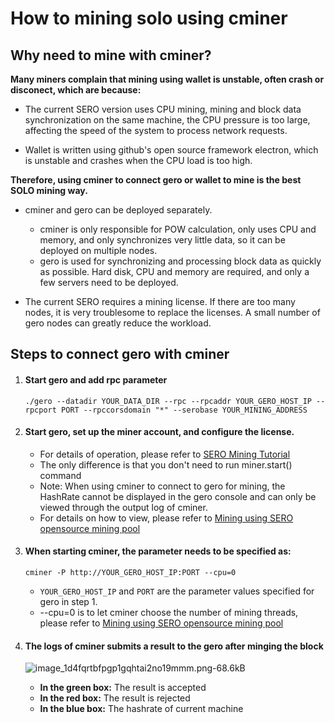 # How to mining solo using cminer

## Why need to mine with cminer?

**Many miners complain that mining using wallet is unstable, often crash or disconect, which are because:**

* The current SERO version uses CPU mining, mining and block data synchronization on the same machine, the CPU pressure is too large, affecting the speed of the system to process network requests.

* Wallet is written using github's open source framework electron, which is unstable and crashes when the CPU load is too high.

**Therefore, using cminer to connect gero or wallet to mine is the best SOLO mining way.**

* cminer and gero can be deployed separately.
  * cminer is only responsible for POW calculation, only uses CPU and memory, and only synchronizes very little data, so it can be deployed on multiple nodes.
  * gero is used for synchronizing and processing block data as quickly as possible. Hard disk, CPU and memory are required, and only a few servers need to be deployed.

* The current SERO requires a mining license. If there are too many nodes, it is very troublesome to replace the licenses. A small number of gero nodes can greatly reduce the workload.

## Steps to connect gero with cminer

1. #### Start gero and add rpc parameter

   ```shell
   ./gero --datadir YOUR_DATA_DIR --rpc --rpcaddr YOUR_GERO_HOST_IP --rpcport PORT --rpccorsdomain "*" --serobase YOUR_MINING_ADDRESS
   ```

2. #### Start gero, set up the miner account, and configure the license.

   * For details of operation, please refer to [SERO Mining Tutorial](?file=Start/from-the-binary-package)
   * The only difference is that you don't need to run miner.start() command
   * Note: When using cminer to connect to gero for mining, the HashRate cannot be displayed in the gero console and can only be viewed through the output log of cminer.
   * For details on how to view, please refer to [Mining using SERO opensource mining pool](?file=Start/mined-in-the-mine-pool)

3. #### When starting cminer, the parameter needs to be specified as:

   ```shell
   cminer -P http://YOUR_GERO_HOST_IP:PORT --cpu=0
   ```

   * `YOUR_GERO_HOST_IP` and `PORT` are the parameter values specified for gero in step 1.
   * --cpu=0 is to let cminer choose the number of mining threads, please refer to [Mining using SERO opensource mining pool](?file=Start/mined-in-the-mine-pool)

4. #### The logs of cminer submits a result to the gero after minging the block
   ![image_1d4fqrtbfpgp1gqhtai2no19mmm.png-68.6kB][1]

   * **In the green box:** The result is accepted
   * **In the red box:** The result is rejected
   * **In the blue box:** The hashrate of current machine

[1]: http://static.zybuluo.com/erlenzi-han/lmb61zmh57gw5zt9nmf5wbb3/image_1d4fqrtbfpgp1gqhtai2no19mmm.png

